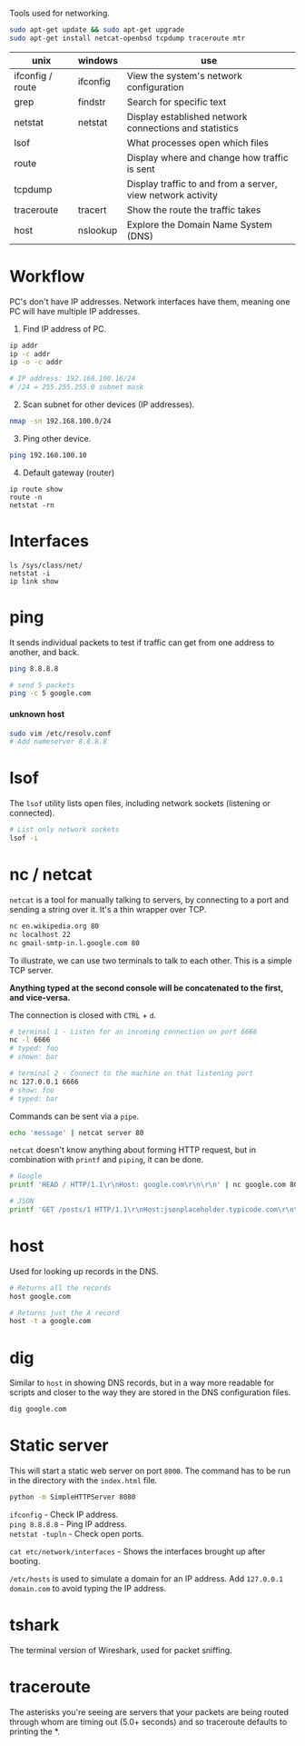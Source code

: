 Tools used for networking.

```bash
sudo apt-get update && sudo apt-get upgrade
sudo apt-get install netcat-openbsd tcpdump traceroute mtr
```

| unix             | windows  | use                                                         |
| ---------------- | -------- | ----------------------------------------------------------- |
| ifconfig / route | ifconfig | View the system's network configuration                     |
| grep             | findstr  | Search for specific text                                    |
| netstat          | netstat  | Display established network connections and statistics      |
| lsof             |          | What processes open which files                             |
| route            |          | Display where and change how traffic is sent                |
| tcpdump          |          | Display traffic to and from a server, view network activity |
| traceroute       | tracert  | Show the route the traffic takes                            |
| host             | nslookup | Explore the Domain Name System (DNS)                        |

# Workflow

PC's don't have IP addresses. Network interfaces have them, meaning one PC will have multiple IP addresses.

1. Find IP address of PC.

```bash
ip addr
ip -c addr
ip -o -c addr

# IP address: 192.168.100.16/24
# /24 = 255.255.255.0 subnet mask
```

2. Scan subnet for other devices (IP addresses).

```bash
nmap -sn 192.168.100.0/24
```

3. Ping other device.

```bash
ping 192.168.100.10
```

4.  Default gateway (router)

```
ip route show
route -n
netstat -rn
```

# Interfaces

```
ls /sys/class/net/
netstat -i
ip link show
```

# ping

It sends individual packets to test if traffic can get from one address to another, and back.

```bash
ping 8.8.8.8

# send 5 packets
ping -c 5 google.com
```

#### unknown host

```bash
sudo vim /etc/resolv.conf
# Add nameserver 8.8.8.8
```

# lsof

The `lsof` utility lists open files, including network sockets (listening or connected).

```bash
# List only network sockets
lsof -i
```

# nc / netcat

`netcat` is a tool for manually talking to servers, by connecting to a port and sending a string over it. It's a thin wrapper over TCP.

```bash
nc en.wikipedia.org 80
nc localhost 22
nc gmail-smtp-in.l.google.com 80
```

To illustrate, we can use two terminals to talk to each other. This is a simple TCP server.

**Anything typed at the second console will be concatenated to the first, and vice-versa.**

The connection is closed with `CTRL` + `d`.

```bash
# terminal 1 - Listen for an incoming connection on port 6666
nc -l 6666
# typed: foo
# shown: bar

# terminal 2 - Connect to the machine on that listening port
nc 127.0.0.1 6666
# show: foo
# typed: bar
```

Commands can be sent via a `pipe`.

```bash
echo 'message' | netcat server 80
```

`netcat` doesn't know anything about forming HTTP request, but in combination with `printf` and `piping`, it can be done.

```bash
# Google
printf 'HEAD / HTTP/1.1\r\nHost: google.com\r\n\r\n' | nc google.com 80

# JSON
printf 'GET /posts/1 HTTP/1.1\r\nHost:jsonplaceholder.typicode.com\r\n\r\n' | nc jsonplaceholder.typicode.com 80
```

# host

Used for looking up records in the DNS.

```bash
# Returns all the records
host google.com

# Returns just the A record
host -t a google.com
```

# dig

Similar to `host` in showing DNS records, but in a way more readable for scripts and closer to the way they are stored in the DNS configuration files.

```bash
dig google.com
```

# Static server

This will start a static web server on port `8000`. The command has to be run in the directory with the `index.html` file.

```bash
python -m SimpleHTTPServer 8080
```

`ifconfig` - Check IP address.  
`ping 8.8.8.8` - Ping IP address.  
`netstat -tupln` - Check open ports.

`cat etc/network/interfaces` - Shows the interfaces brought up after booting.

`/etc/hosts` is used to simulate a domain for an IP address. Add `127.0.0.1 domain.com` to avoid typing the IP address.

# tshark

The terminal version of Wireshark, used for packet sniffing.

# traceroute

The asterisks you're seeing are servers that your packets are being routed through whom are timing out (5.0+ seconds) and so traceroute defaults to printing the \*.
